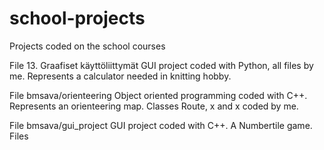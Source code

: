 # school-projects
Projects coded on the school courses

File 13. Graafiset käyttöliittymät
GUI project coded with Python, all files by me. Represents a calculator needed in knitting hobby.

File bmsava/orienteering
Object oriented programming coded with C++. Represents an orienteering map. Classes Route, x and x coded by me. 

File bmsava/gui_project
GUI project coded with C++. A Numbertile game. Files 
